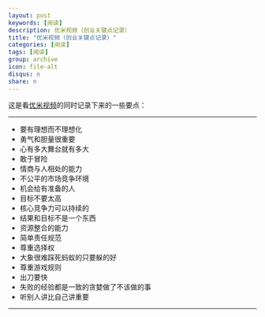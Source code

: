```yaml
---
layout: post
keywords: [阅读]
description: 优米视频（创业关键点记录）
title: "优米视频（创业关键点记录）"
categories: [阅读]
tags: [阅读]
group: archive
icon: file-alt
disqus: n
share: n
---
```


这是看[优米视频][1]的同时记录下来的一些要点：

-----

- 要有理想而不理想化
- 勇气和胆量很重要
- 心有多大舞台就有多大
- 敢于冒险
- 情商与人相处的能力
- 不公平的市场竞争环境
- 机会给有准备的人
- 目标不要太高
- 核心竞争力可以持续的
- 结果和目标不是一个东西
- 资源整合的能力
- 简单责任规范
- 尊重选择权
- 大象很难踩死蚂蚁的只要躲的好
- 尊重游戏规则
- 出刀要快
- 失败的经验都是一致的贪婪做了不该做的事
- 听别人讲比自己讲重要

-----
[1]: http://www.youmi.cn/
